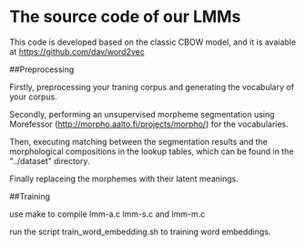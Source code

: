 # The source code of our LMMs
This code is developed based on the classic CBOW model, and it is avaiable at https://github.com/dav/word2vec

##Preprocessing

Firstly, preprocessing your traning corpus and generating the vocabulary of your corpus.

Secondly, performing an unsupervised morpheme segmentation using Morefessor (http://morpho.aalto.fi/projects/morpho/) for the vocabularies.

Then, executing matching between the segmentation results and the morphological compositions in the lookup tables, which can be found in the "../dataset" directory.

Finally replaceing the morphemes with their latent meanings.

##Training

use make to compile lmm-a.c lmm-s.c and lmm-m.c

run the script train_word_embedding.sh to training word embeddings.
